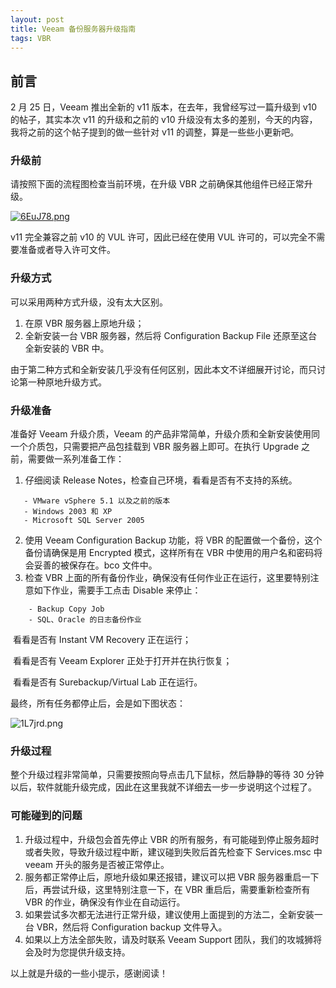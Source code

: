 ```yaml
---
layout: post
title: Veeam 备份服务器升级指南
tags: VBR
---
```


## 前言

2 月 25 日，Veeam 推出全新的 v11 版本，在去年，我曾经写过一篇升级到 v10 的帖子，其实本次 v11 的升级和之前的 v10 升级没有太多的差别，今天的内容，我将之前的这个帖子提到的做一些针对 v11 的调整，算是一些些小更新吧。

### 升级前

请按照下面的流程图检查当前环境，在升级 VBR 之前确保其他组件已经正常升级。

[![6EuJ78.png](https://s3.ax1x.com/2021/03/03/6EuJ78.png)](https://imgtu.com/i/6EuJ78)

v11 完全兼容之前 v10 的 VUL 许可，因此已经在使用 VUL 许可的，可以完全不需要准备或者导入许可文件。

### 升级方式

可以采用两种方式升级，没有太大区别。

1. 在原 VBR 服务器上原地升级；
2. 全新安装一台 VBR 服务器，然后将 Configuration Backup File 还原至这台全新安装的 VBR 中。

由于第二种方式和全新安装几乎没有任何区别，因此本文不详细展开讨论，而只讨论第一种原地升级方式。

### 升级准备

准备好 Veeam 升级介质，Veeam 的产品非常简单，升级介质和全新安装使用同一个介质包，只需要把产品包挂载到 VBR 服务器上即可。在执行 Upgrade 之前，需要做一系列准备工作：

1. 仔细阅读 Release Notes，检查自己环境，看看是否有不支持的系统。

 ```
  	- VMware vSphere 5.1 以及之前的版本
  	- Windows 2003 和 XP
  	- Microsoft SQL Server 2005
 ```

2. 使用 Veeam Configuration Backup 功能，将 VBR 的配置做一个备份，这个备份请确保是用 Encrypted 模式，这样所有在 VBR 中使用的用户名和密码将会妥善的被保存在。bco 文件中。
3. 检查 VBR 上面的所有备份作业，确保没有任何作业正在运行，这里要特别注意如下作业，需要手工点击 Disable 来停止：

```
    - Backup Copy Job
    - SQL、Oracle 的日志备份作业
```

​		看看是否有 Instant VM Recovery 正在运行；

​		看看是否有 Veeam Explorer 正处于打开并在执行恢复；

​		看看是否有 Surebackup/Virtual Lab 正在运行。

最终，所有任务都停止后，会是如下图状态：

![1L7jrd.png](https://s2.ax1x.com/2020/02/13/1L7jrd.png)

### 升级过程

整个升级过程非常简单，只需要按照向导点击几下鼠标，然后静静的等待 30 分钟以后，软件就能升级完成，因此在这里我就不详细去一步一步说明这个过程了。

### 可能碰到的问题

1. 升级过程中，升级包会首先停止 VBR 的所有服务，有可能碰到停止服务超时或者失败，导致升级过程中断，建议碰到失败后首先检查下 Services.msc 中 veeam 开头的服务是否被正常停止。
2. 服务都正常停止后，原地升级如果还报错，建议可以把 VBR 服务器重启一下后，再尝试升级，这里特别注意一下，在 VBR 重启后，需要重新检查所有 VBR 的作业，确保没有作业在自动运行。
3. 如果尝试多次都无法进行正常升级，建议使用上面提到的方法二，全新安装一台 VBR，然后将 Configuration backup 文件导入。
4. 如果以上方法全部失败，请及时联系 Veeam Support 团队，我们的攻城狮将会及时为您提供升级支持。

以上就是升级的一些小提示，感谢阅读！
